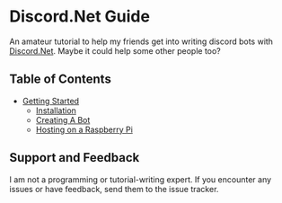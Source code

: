 # Discord.Net Guide
An amateur tutorial to help my friends get into writing discord bots with [Discord.Net](https://github.com/discord-net/Discord.Net). Maybe it could help some other people too?

## Table of Contents
- [Getting Started](https://github.com/SoupyzInc/Discord.NET-Guide/wiki/Getting-Started)
  * [Installation](https://github.com/SoupyzInc/Discord.NET-Guide/wiki/Getting-Started#Installation)
  * [Creating A Bot](https://github.com/SoupyzInc/Discord.NET-Guide/wiki/Getting-Started#Creating-A-Bot)
  * [Hosting on a Raspberry Pi](https://github.com/SoupyzInc/Discord.NET-Guide/wiki/Getting-Started#Hosting-on-a-Raspberry-Pi)

## Support and Feedback
I am not a programming or tutorial-writing expert. If you encounter any issues or have feedback, send them to the issue tracker.

